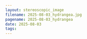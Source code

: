 ```yaml
---
layout: stereoscopic_image
filename: 2025-08-03_hydrangea.jpg
pagename: 2025-08-03_hydrangea
date: 2025-08-03
tags:
---
```

